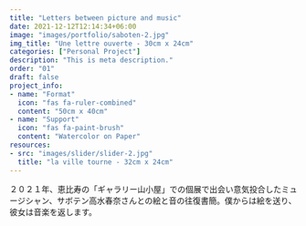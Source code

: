 ```yaml
---
title: "Letters between picture and music"
date: 2021-12-12T12:14:34+06:00
image: "images/portfolio/saboten-2.jpg"
img_title: "Une lettre ouverte - 30cm x 24cm"
categories: ["Personal Project"]
description: "This is meta description."
order: "01"
draft: false
project_info:
- name: "Format"
  icon: "fas fa-ruler-combined"
  content: "50cm x 40cm"
- name: "Support"
  icon: "fas fa-paint-brush"
  content: "Watercolor on Paper"
resources:
- src: "images/slider/slider-2.jpg"
  title: "la ville tourne - 32cm x 24cm"
---
```

２０２１年、恵比寿の「ギャラリー山小屋」での個展で出会い意気投合したミュージシャン、サボテン高水春奈さんとの絵と音の往復書簡。僕からは絵を送り、彼女は音楽を返します。
